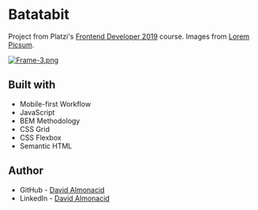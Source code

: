 # Batatabit

Project from Platzi's [Frontend Developer 2019](https://platzi.com/clases/frontend-developer-2019/) course. Images from [Lorem Picsum](https://picsum.photos/).

[![Frame-3.png](https://i.postimg.cc/TYWcMP0x/Frame-3.png)](https://postimg.cc/jLtfytB3)

## Built with

- Mobile-first Workflow
- JavaScript
- BEM Methodology
- CSS Grid
- CSS Flexbox
- Semantic HTML

## Author

- GitHub - [David Almonacid](https://github.com/DavidAlmonacid)
- LinkedIn - [David Almonacid](https://linkedin.com/in/davidalmonacid/)

